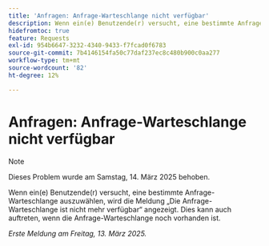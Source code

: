 ```yaml
---
title: 'Anfragen: Anfrage-Warteschlange nicht verfügbar'
description: Wenn ein(e) Benutzende(r) versucht, eine bestimmte Anfrage-Warteschlange auszuwählen, wird die Meldung Die Anfrage-Warteschlange ist nicht mehr verfügbar angezeigt. Dies kann auch auftreten, wenn die Anfrage-Warteschlange noch vorhanden ist.
hidefromtoc: true
feature: Requests
exl-id: 954b6647-3232-4340-9433-f7fcad0f6783
source-git-commit: 7b4146154fa50c77daf237ec8c480b900c0aa277
workflow-type: tm+mt
source-wordcount: '82'
ht-degree: 12%

---
```


# Anfragen: Anfrage-Warteschlange nicht verfügbar

>[!NOTE]
>
>Dieses Problem wurde am Samstag, 14. März 2025 behoben.

Wenn ein(e) Benutzende(r) versucht, eine bestimmte Anfrage-Warteschlange auszuwählen, wird die Meldung „Die Anfrage-Warteschlange ist nicht mehr verfügbar“ angezeigt. Dies kann auch auftreten, wenn die Anfrage-Warteschlange noch vorhanden ist.

_Erste Meldung am Freitag, 13. März 2025._
